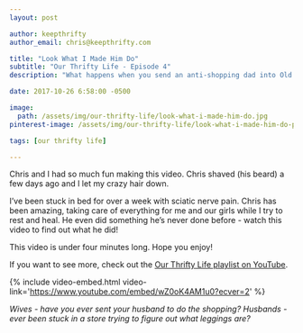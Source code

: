 ```yaml
---
layout: post

author: keepthrifty
author_email: chris@keepthrifty.com

title: "Look What I Made Him Do"
subtitle: "Our Thrifty Life - Episode 4"
description: "What happens when you send an anti-shopping dad into Old Navy to get leggings for his daughters?"

date: 2017-10-26 6:58:00 -0500

image:
  path: /assets/img/our-thrifty-life/look-what-i-made-him-do.jpg
pinterest-image: /assets/img/our-thrifty-life/look-what-i-made-him-do-pinterest

tags: [our thrifty life]

---
```


Chris and I had so much fun making this video. Chris shaved (his beard) a few days ago and I let my crazy hair down.

I’ve been stuck in bed for over a week with sciatic nerve pain. Chris has been amazing, taking care of everything for me and our girls while I try to rest and heal. He even did something he’s never done before - watch this video to find out what he did!

This video is under four minutes long. Hope you enjoy!

If you want to see more, check out the [Our Thrifty Life playlist on YouTube](https://www.youtube.com/playlist?list=PLfi4J9hdaYLxY2i6ic4ftJ4tWV58Sar7s).

{% include video-embed.html video-link='https://www.youtube.com/embed/wZ0oK4AM1u0?ecver=2' %}

_Wives - have you ever sent your husband to do the shopping? Husbands - ever been stuck in a store trying to figure out what leggings are?_
